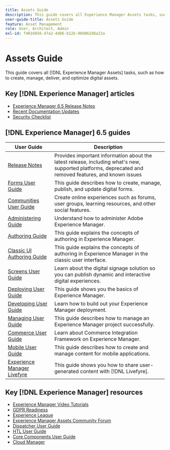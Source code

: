 ```yaml
---
title: Assets Guide
description: This guide covers all Experience Manager Assets tasks, such as how to create, manage, deliver, and optimize digital assets.
user-guide-title: Assets Guide
feature: Asset Management
role: User, Architect, Admin
exl-id: f4016056-47a2-4d86-b12b-90d062d6a21a
---
```

# Assets Guide

This guide covers all [!DNL Experience Manager Assets] tasks, such as how to create, manage, deliver, and optimize digital assets.

## Key [!DNL Experience Manager] articles

<!-- TBD: Some of these links will soon be updated. Change these when new articles go live on docs.adobe.com.
-->

* [Experience Manager 6.5 Release Notes](/help/release-notes/home.md)
* [Recent Documentation Updates](https://experienceleague.adobe.com/docs/experience-manager-release-information/aem-release-updates/doc-updates/documentation-updates.html)
* [Security Checklist](/help/sites-administering/security-checklist.md)

## [!DNL Experience Manager] 6.5 guides

| User Guide | Description |
|--- |---|
| [Release Notes](/help/release-notes/home.md)| Provides important information about the latest release, including what's new, supported platforms, deprecated and removed features, and known issues |
| [Forms User Guide](/help/forms/home.md) | This guide describes how to create, manage, publish, and update digital forms.|
| [Communities User Guide](/help/communities/home.md) | Create online experiences such as forums, user groups, learning resources, and other social features.  |
| [Administering Guide](/help/sites-administering/home.md) | Understand how to administer Adobe Experience Manager. |
| [Authoring Guide](/help/sites-authoring/home.md) | This guide explains the concepts of authoring in Experience Manager. |
| [Classic UI Authoring Guide](/help/sites-classic-ui-authoring/home.md) | This guide explains the concepts of authoring in Experience Manager in the classic user interface. |
| [Screens User Guide](https://experienceleague.adobe.com/docs/experience-manager-screens/user-guide/aem-screens-introduction.html) | Learn about the digital signage solution so you can publish dynamic and interactive digital experiences. |
| [Deploying User Guide](/help/sites-deploying/home.md) | This guide shows you the basics of Experience Manager.  |
| [Developing User Guide](/help/sites-developing/home.md)| Learn how to build out your Experience Manager deployment. |
| [Managing User Guide](/help/managing/home.md)| This guide describes how to manage an Experience Manager project successfully. |
| [Commerce User Guide](/help/commerce/home.md)|Learn about Commerce Integration Framework on Experience Manager.|
| [Mobile User Guide](/help/mobile/home.md)|This guide describes how to create and manage content for mobile applications.|
| [Experience Manager Livefyre](https://experienceleague.adobe.com/docs/livefyre/using/home.html) | This guide shows you how to share user-generated content with [!DNL Livefyre]. |

## Key [!DNL Experience Manager] resources

* [Experience Manager Video Tutorials](https://experienceleague.adobe.com/docs/experience-manager-learn/assets/overview.html)
* [GDPR Readiness](/help/managing/data-protection-and-privacy.md)
* [Experience League](https://experienceleague.adobe.com/?mv=other#recommended/solutions/experience-manager)
* [Experience Manager Assets Community Forum](https://experienceleaguecommunities.adobe.com/t5/adobe-experience-manager-assets/ct-p/experience-manager-assets-community)
* [Dispatcher User Guide](https://experienceleague.adobe.com/docs/experience-manager-dispatcher/using/dispatcher.html)
* [HTL User Guide](https://experienceleague.adobe.com/docs/experience-manager-htl/using/overview.html)
* [Core Components User Guide](https://experienceleague.adobe.com/docs/experience-manager-core-components/using/introduction.html)
* [Cloud Manager](https://experienceleague.adobe.com/docs/experience-manager-cloud-manager/using/introduction-to-cloud-manager.html)
